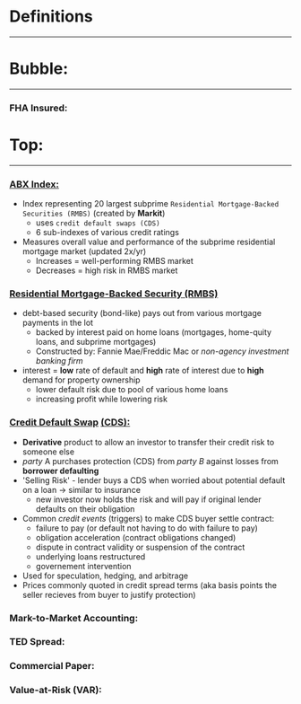 # Definitions
---

# **Bubble:**
---

### FHA Insured: 


# **Top:** 
---

### [ABX Index:](https://www.investopedia.com/terms/a/abx-index.asp)
- Index representing 20 largest subprime `Residential Mortgage-Backed Securities (RMBS)` (created by **Markit**)
    - uses `credit default swaps (CDS)` 
    - 6 sub-indexes of various credit ratings 
- Measures overall value and performance of the subprime residential mortgage market (updated 2x/yr)
    - Increases = well-performing RMBS market 
    - Decreases = high risk in RMBS market 

### [Residential Mortgage-Backed Security (RMBS)](https://www.investopedia.com/terms/r/rmbs.asp)
- debt-based security (bond-like) pays out from various mortgage payments in the lot
    - backed by interest paid on home loans (mortgages, home-quity loans, and subprime mortgages) 
    - Constructed by: Fannie Mae/Freddic Mac or *non-agency investment banking firm*
- interest = **low** rate of default and **high** rate of interest due to **high** demand for property ownership 
    - lower default risk due to pool of various home loans 
    - increasing profit while lowering risk 

### [Credit Default Swap](https://www.investopedia.com/terms/c/creditdefaultswap.asp) [(CDS):](https://www.cfainstitute.org/en/membership/professional-development/refresher-readings/credit-default-swaps)
- **Derivative** product to allow an investor to transfer their credit risk to someone else
- *party* A purchases protection (CDS) from *party B* against losses from **borrower defaulting**
- 'Selling Risk' - lender buys a CDS when worried about potential default on a loan -> similar to insurance 
    - new investor now holds the risk and will pay if original lender defaults on their obligation 
- Common *credit events* (triggers) to make CDS buyer settle contract: 
    - failure to pay (or default not having to do with failure to pay)
    - obligation acceleration (contract obligations changed)
    - dispute in contract validity or suspension of the contract 
    - underlying loans restructured 
    - governement intervention 
- Used for speculation, hedging, and arbitrage
- Prices commonly quoted in credit spread terms (aka basis points the seller recieves from buyer to justify protection)


### Mark-to-Market Accounting: 


### TED Spread: 

### Commercial Paper:

### Value-at-Risk (VAR): 



